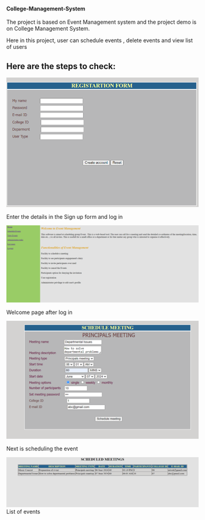 <h4> College-Management-System </h4> 

The project is based on Event Management system and the project demo is on College Management System.

Here in this project, user can schedule events , delete events and view list of users 


<h2>Here are the steps to check: </h2>



<img src="EventManagementSystem/Images/Registeration form.png ">

Enter the details in the Sign up form and log in



<img src="EventManagementSystem/Images/After log in.png">

Welcome page after log in


<img src="EventManagementSystem/Images/Event Scheduling.png">

Next is scheduling the event


<img src="EventManagementSystem/Images/Schedule meeting output.png ">
List of events 
